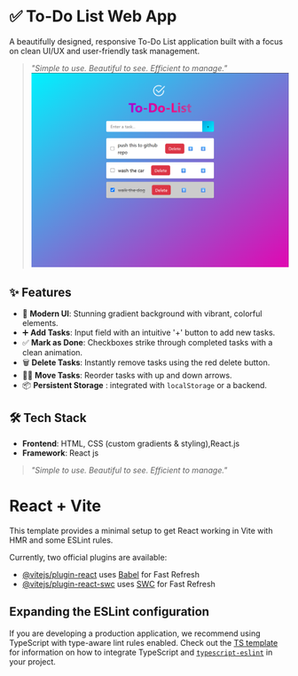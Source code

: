# ✅ To-Do List Web App

A beautifully designed, responsive To-Do List application built with a focus on clean UI/UX and user-friendly task management.

> *"Simple to use. Beautiful to see. Efficient to manage."*
![App Screenshot](src/assets/screenshot.png)


## ✨ Features

- 🎨 **Modern UI**: Stunning gradient background with vibrant, colorful elements.
- ➕ **Add Tasks**: Input field with an intuitive '+' button to add new tasks.
- ✅ **Mark as Done**: Checkboxes strike through completed tasks with a clean animation.
- 🗑️ **Delete Tasks**: Instantly remove tasks using the red delete button.
- 🔼🔽 **Move Tasks**: Reorder tasks with up and down arrows.
- 📦 **Persistent Storage** : integrated with `localStorage` or a backend.

## 🛠️ Tech Stack

- **Frontend**: HTML, CSS (custom gradients & styling),React.js
- **Framework**: React js


> *"Simple to use. Beautiful to see. Efficient to manage."*



# React + Vite

This template provides a minimal setup to get React working in Vite with HMR and some ESLint rules.

Currently, two official plugins are available:

- [@vitejs/plugin-react](https://github.com/vitejs/vite-plugin-react/blob/main/packages/plugin-react) uses [Babel](https://babeljs.io/) for Fast Refresh
- [@vitejs/plugin-react-swc](https://github.com/vitejs/vite-plugin-react/blob/main/packages/plugin-react-swc) uses [SWC](https://swc.rs/) for Fast Refresh

## Expanding the ESLint configuration

If you are developing a production application, we recommend using TypeScript with type-aware lint rules enabled. Check out the [TS template](https://github.com/vitejs/vite/tree/main/packages/create-vite/template-react-ts) for information on how to integrate TypeScript and [`typescript-eslint`](https://typescript-eslint.io) in your project.
